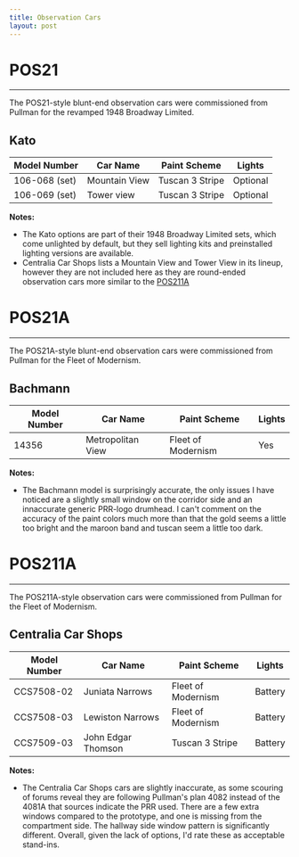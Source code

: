 ```yaml
---
title: Observation Cars
layout: post
---
```


# POS21
---

The POS21-style blunt-end observation cars were commissioned from Pullman for the revamped 1948 Broadway Limited.

## Kato

| Model Number  | Car Name        | Paint Scheme       | Lights   |
|---------------|-----------------|--------------------|----------|
| 106-068 (set) | Mountain View   | Tuscan 3 Stripe    | Optional |
| 106-069 (set) | Tower view      | Tuscan 3 Stripe    | Optional |


**Notes:**
 - The Kato options are part of their 1948 Broadway Limited sets, which come unlighted by default, but they sell lighting kits and preinstalled lighting versions are available.
 - Centralia Car Shops lists a Mountain View and Tower View in its lineup, however they are not included here as they are round-ended observation cars more similar to the [POS211A](#pos211a)


# POS21A
---
 The POS21A-style blunt-end observation cars were commissioned from Pullman for the Fleet of Modernism.

## Bachmann

| Model Number  | Car Name          | Paint Scheme       | Lights |
|---------------|-------------------|--------------------|--------|
| 14356         | Metropolitan View | Fleet of Modernism | Yes    |


**Notes:**
 - The Bachmann model is surprisingly accurate, the only issues I have noticed are a slightly small window on the corridor side and an innaccurate generic PRR-logo drumhead. I can't comment on the accuracy of the paint colors much more than that the gold seems a little too bright and the maroon band and tuscan seem a little too dark.

# POS211A
---

The POS211A-style observation cars were commissioned from Pullman for the Fleet of Modernism.

## Centralia Car Shops

| Model Number | Car Name           | Paint Scheme       | Lights  |
|--------------|--------------------|--------------------|---------|
| CCS7508-02   | Juniata Narrows    | Fleet of Modernism | Battery |
| CCS7508-03   | Lewiston Narrows   | Fleet of Modernism | Battery |
| CCS7509-03   | John Edgar Thomson | Tuscan 3 Stripe    | Battery |


**Notes:**
 - The Centralia Car Shops cars are slightly inaccurate, as some scouring of forums reveal they are following Pullman's plan 4082 instead of the 4081A that sources indicate the PRR used. There are a few extra windows compared to the prototype, and one is missing from the compartment side. The hallway side window pattern is significantly different. Overall, given the lack of options, I'd rate these as acceptable stand-ins.